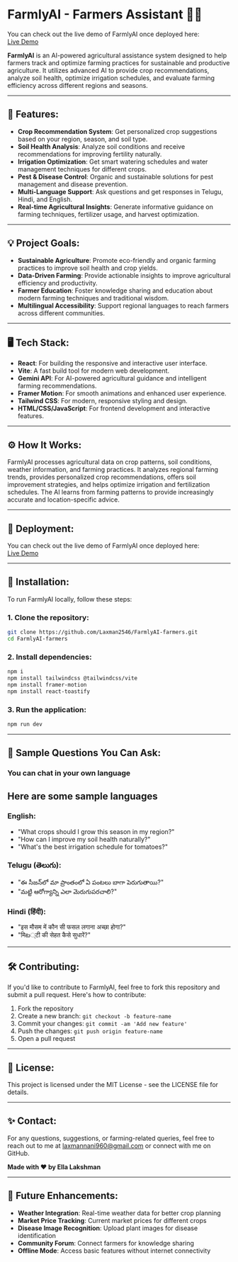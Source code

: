 # FarmlyAI - Farmers Assistant 🌾🤖

You can check out the live demo of FarmlyAI once deployed here:  
[Live Demo](https://farmlyai.netlify.app/)

**FarmlyAI** is an AI-powered agricultural assistance system designed to help farmers track and optimize farming practices for sustainable and productive agriculture. It utilizes advanced AI to provide crop recommendations, analyze soil health, optimize irrigation schedules, and evaluate farming efficiency across different regions and seasons.

---

## 🚀 Features:

- **Crop Recommendation System**: Get personalized crop suggestions based on your region, season, and soil type.
- **Soil Health Analysis**: Analyze soil conditions and receive recommendations for improving fertility naturally.
- **Irrigation Optimization**: Get smart watering schedules and water management techniques for different crops.
- **Pest & Disease Control**: Organic and sustainable solutions for pest management and disease prevention.
- **Multi-Language Support**: Ask questions and get responses in Telugu, Hindi, and English.
- **Real-time Agricultural Insights**: Generate informative guidance on farming techniques, fertilizer usage, and harvest optimization.

---

## 💡 Project Goals:

- **Sustainable Agriculture**: Promote eco-friendly and organic farming practices to improve soil health and crop yields.
- **Data-Driven Farming**: Provide actionable insights to improve agricultural efficiency and productivity.
- **Farmer Education**: Foster knowledge sharing and education about modern farming techniques and traditional wisdom.
- **Multilingual Accessibility**: Support regional languages to reach farmers across different communities.

---

## 🖥️ Tech Stack:

- **React**: For building the responsive and interactive user interface.
- **Vite**: A fast build tool for modern web development.
- **Gemini API**: For AI-powered agricultural guidance and intelligent farming recommendations.
- **Framer Motion**: For smooth animations and enhanced user experience.
- **Tailwind CSS**: For modern, responsive styling and design.
- **HTML/CSS/JavaScript**: For frontend development and interactive features.

---

## ⚙️ How It Works:

FarmlyAI processes agricultural data on crop patterns, soil conditions, weather information, and farming practices. It analyzes regional farming trends, provides personalized crop recommendations, offers soil improvement strategies, and helps optimize irrigation and fertilization schedules. The AI learns from farming patterns to provide increasingly accurate and location-specific advice.

---

## 🚀 Deployment:

You can check out the live demo of FarmlyAI once deployed here:  
[Live Demo](https://farmlyai.netlify.app/)

---

## 🔧 Installation:

To run FarmlyAI locally, follow these steps:

### 1. Clone the repository:

```bash
git clone https://github.com/Laxman2546/FarmlyAI-farmers.git
cd FarmlyAI-farmers
```

### 2. Install dependencies:

```bash
npm i
npm install tailwindcss @tailwindcss/vite
npm install framer-motion
npm install react-toastify
```

### 3. Run the application:

```bash
npm run dev
```

---

## 🌱 Sample Questions You Can Ask:

### You can chat in your own language

## Here are some sample languages

### English:

- "What crops should I grow this season in my region?"
- "How can I improve my soil health naturally?"
- "What's the best irrigation schedule for tomatoes?"

### Telugu (తెలుగు):

- "ఈ సీజన్‌లో మా ప్రాంతంలో ఏ పంటలు బాగా పెరుగుతాయి?"
- "మట్టి ఆరోగ్యాన్ని ఎలా మెరుగుపరచాలి?"

### Hindi (हिंदी):

- "इस मौसम में कौन सी फसल लगाना अच्छा होगा?"
- "मिట्टी की सेहत कैसे सुधारें?"

---

## 🛠️ Contributing:

If you'd like to contribute to FarmlyAI, feel free to fork this repository and submit a pull request. Here's how to contribute:

1. Fork the repository
2. Create a new branch: `git checkout -b feature-name`
3. Commit your changes: `git commit -am 'Add new feature'`
4. Push the changes: `git push origin feature-name`
5. Open a pull request

---

## 📄 License:

This project is licensed under the MIT License - see the LICENSE file for details.

---

## ✨ Contact:

For any questions, suggestions, or farming-related queries, feel free to reach out to me at laxmannani960@gmail.com or connect with me on GitHub.

**Made with ❤️ by Ella Lakshman**

---

## 🎯 Future Enhancements:

- **Weather Integration**: Real-time weather data for better crop planning
- **Market Price Tracking**: Current market prices for different crops
- **Disease Image Recognition**: Upload plant images for disease identification
- **Community Forum**: Connect farmers for knowledge sharing
- **Offline Mode**: Access basic features without internet connectivity
